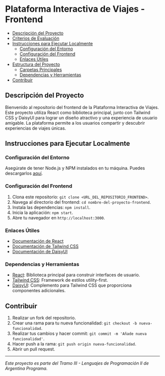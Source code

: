 # Plataforma Interactiva de Viajes - Frontend

- [Descripción del Proyecto](#descripción-del-proyecto)
- [Criterios de Evaluación](#criterios-de-evaluación)
- [Instrucciones para Ejecutar Localmente](#instrucciones-para-ejecutar-localmente)
  - [Configuración del Entorno](#configuración-del-entorno)
  - [Configuración del Frontend](#configuración-del-frontend)
  - [Enlaces Útiles](#enlaces-útiles)
- [Estructura del Proyecto](#estructura-del-proyecto)
  - [Carpetas Principales](#carpetas-principales)
  - [Dependencias y Herramientas](#dependencias-y-herramientas)
- [Contribuir](#contribuir)

## Descripción del Proyecto

Bienvenido al repositorio del frontend de la Plataforma Interactiva de Viajes. Este proyecto utiliza React como biblioteca principal, junto con Tailwind CSS y DaisyUI para lograr un diseño atractivo y una experiencia de usuario amigable. La plataforma permite a los usuarios compartir y descubrir experiencias de viajes únicas.

## Instrucciones para Ejecutar Localmente

### Configuración del Entorno

Asegúrate de tener Node.js y NPM instalados en tu máquina. Puedes descargarlos [aquí](https://nodejs.org/).

### Configuración del Frontend

1. Clona este repositorio: `git clone <URL_DEL_REPOSITORIO_FRONTEND>`.
2. Navega al directorio del frontend: `cd nombre-del-proyecto-frontend`.
3. Instala las dependencias: `npm install`.
4. Inicia la aplicación: `npm start`.
5. Abre tu navegador en `http://localhost:3000`.

### Enlaces Útiles

- [Documentación de React](https://reactjs.org/docs/getting-started.html)
- [Documentación de Tailwind CSS](https://tailwindcss.com/docs)
- [Documentación de DaisyUI](https://daisyui.com/docs/introduction)


### Dependencias y Herramientas

- [React](https://reactjs.org/): Biblioteca principal para construir interfaces de usuario.
- [Tailwind CSS](https://tailwindcss.com/): Framework de estilos utility-first.
- [DaisyUI](https://daisyui.com/): Complemento para Tailwind CSS que proporciona componentes adicionales.

## Contribuir

1. Realizar un fork del repositorio.
2. Crear una rama para tu nueva funcionalidad: `git checkout -b nueva-funcionalidad`.
3. Realizar tus cambios y hacer commit: `git commit -m 'Añade nueva funcionalidad'`.
4. Hacer push a la rama: `git push origin nueva-funcionalidad`.
5. Abrir un pull request.

---

_Este proyecto es parte del Tramo III - Lenguajes de Programación II de Argentina Programa._
